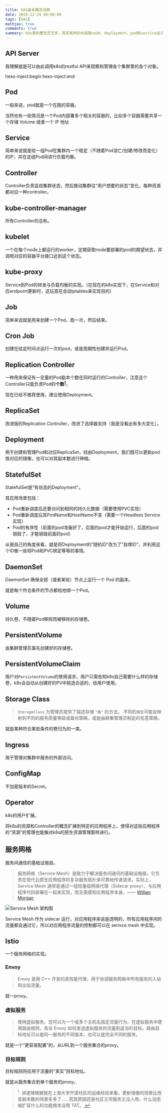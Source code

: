 ```yaml
---
title: k8s基本概念词典
date: 2019-12-24 00:00:00
tags: [k8s]
mathjax: true
comments: true
summary: k8s里的概念茫茫多，其实我熟的也就是node、deployment、pod和service这几个最常用的……搞个速查表不用每次都翻文档好了。
---
```

<h2 id="API-Server"><a class="headerlink" href="#API-Server" title="API Server"></a>API Server</h2><p>我理解就是可以由此调用k8s的restful API来观察和管理各个集群里的各个对象。</p>
 hexo-inject:begin  hexo-inject:end <h2 id="Pod"><a class="headerlink" href="#Pod" title="Pod"></a>Pod</h2><p>一般来说，pod就是一个在跑的容器。</p>
<p>当然也有一些情况是一个Pod内部署多个相关的容器的，比如多个容器需要共享一个存储 Volume 或者一个 IP 地址</p>
<h2 id="Service"><a class="headerlink" href="#Service" title="Service"></a>Service</h2><p>简单来说就是给一组Pod在集群内一个稳定（不随着Pod消亡/创建/修改而变化）的IP，并在这组Pod间进行负载均衡。</p>
<h2 id="Controller"><a class="headerlink" href="#Controller" title="Controller"></a>Controller</h2><p>Controller负责监视集群状态，然后推动集群往“用户想要的状态”变化，每种资源都对应一种controller。</p>
<h2 id="kube-controller-manager"><a class="headerlink" href="#kube-controller-manager" title="kube-controller-manager"></a>kube-controller-manager</h2><p>所有Controller的总称。</p>
<h2 id="kubelet"><a class="headerlink" href="#kubelet" title="kubelet"></a>kubelet</h2><p>一个在每个node上都运行的worker，定期获取node要部署的pod的期望状态，并调用对应的容器平台接口达到这个状态。</p>
<h2 id="kube-proxy"><a class="headerlink" href="#kube-proxy" title="kube-proxy"></a>kube-proxy</h2><p>Service到Pod的转发与负载均衡的实现。（在现在的k8s实现下，在Service和对应endpoint更新时，这玩意在会动iptables来实现目的）</p>
<h2 id="Job"><a class="headerlink" href="#Job" title="Job"></a>Job</h2><p>简单来说就是用来创建一个Pod，跑一次，然后结束。</p>
<h2 id="Cron-Job"><a class="headerlink" href="#Cron-Job" title="Cron Job"></a>Cron Job</h2><p>创建在给定时间点运行一次的pod，或是周期性创建并运行Pod。</p>
<h2 id="Replication-Controller"><a class="headerlink" href="#Replication-Controller" title="Replication Controller"></a>Replication Controller</h2><p>一种用来保证有一定量的Pod副本个数在同时运行的Controller，注意这个Controller只能负责Pod的<strong>个数<sup><a href="#fn_1" id="reffn_1">1</a></sup></strong>。</p>
<p>现在已经不推荐使用，建议使用Deployment。</p>
<h2 id="ReplicaSet"><a class="headerlink" href="#ReplicaSet" title="ReplicaSet"></a>ReplicaSet</h2><p>改进版的Replication Controller，改进了选择器支持（我是没看出有多大变化）。</p>
<h2 id="Deployment"><a class="headerlink" href="#Deployment" title="Deployment"></a>Deployment</h2><p>用于创建和管理Pod和对应ReplicaSet，经由Deployment，我们既可以更新pod族对应的镜像，也可以对其副本数进行伸缩。</p>
<h2 id="StatefulSet"><a class="headerlink" href="#StatefulSet" title="StatefulSet"></a>StatefulSet</h2><p>StatefulSet是“有状态的Deployment”。</p>
<p>其应用场景包括：</p>
<ul>
<li>Pod重新调度后还要访问到相同的持久化数据（需要使用PVC实现）</li>
<li>Pod重新调度后其PodName和HostName不变（需要一个Headless Service实现）</li>
<li>Pod的有序性（前面的pod准备好了，后面的pod才能开始运行，后面的pod销毁了，才能销毁前面的pod）</li>
</ul>
<p>从我自己的角度来看，就是将Deployment的“随机ID”改为了“自增ID”，并利用这个ID做一些将Pod和PVC绑定等等的事情。</p>
<h2 id="DaemonSet"><a class="headerlink" href="#DaemonSet" title="DaemonSet"></a>DaemonSet</h2><p>DaemonSet 确保全部（或者某些）节点上运行一个 Pod 的副本。</p>
<p>就是每个符合条件的节点都给他绑一个Pod。</p>
<h2 id="Volume"><a class="headerlink" href="#Volume" title="Volume"></a>Volume</h2><p>持久卷，不随着Pod移除而被移除的存储卷。</p>
<h2 id="PersistentVolume"><a class="headerlink" href="#PersistentVolume" title="PersistentVolume"></a>PersistentVolume</h2><p>由集群管理员事先创建好的存储卷。</p>
<h2 id="PersistentVolumeClaim"><a class="headerlink" href="#PersistentVolumeClaim" title="PersistentVolumeClaim"></a>PersistentVolumeClaim</h2><p>用户对<code>PersistentVolume</code>的使用请求，用户只需告知k8s自己需要什么样的存储卷，k8s会自动从创建好的PV中挑选合适的，给用户使用。</p>
<h2 id="Storage-Class"><a class="headerlink" href="#Storage-Class" title="Storage Class"></a>Storage Class</h2><blockquote>
<p><code>StorageClass</code> 为管理员提供了描述存储 <code>"类"</code> 的方法。 不同的<code>类型</code>可能会映射到不同的服务质量等级或备份策略，或是由群集管理员制定的任意策略。</p>
</blockquote>
<p>就是某种符合某些条件的卷归为的一类。</p>
<h2 id="Ingress"><a class="headerlink" href="#Ingress" title="Ingress"></a>Ingress</h2><p>用于管理对集群中服务的外部访问。</p>
<h2 id="ConfigMap"><a class="headerlink" href="#ConfigMap" title="ConfigMap"></a>ConfigMap</h2><p>不加密版本的Secret。</p>
<h2 id="Operator"><a class="headerlink" href="#Operator" title="Operator"></a>Operator</h2><p>k8s的用户扩展。</p>
<p>将k8s的资源和Controller的概念扩展到特定的应用程序上，使得对这些应用程序的“资源”的管理也能像对k8s的原生资源管理那样进行。</p>
<h2 id="服务网格"><a class="headerlink" href="#服务网格" title="服务网格"></a>服务网格</h2><p>服务间通信的基础设施层。</p>
<blockquote>
<p>服务网格（Service Mesh）是致力于解决服务间通讯的基础设施层。它负责在现代云原生应用程序的复杂服务拓扑来可靠地传递请求。实际上，Service Mesh 通常是通过一组轻量级网络代理（Sidecar proxy），与应用程序代码部署在一起来实现，而无需感知应用程序本身。—— <a href="https://twitter.com/wm" rel="noopener" target="_blank">Willian Morgan</a></p>
</blockquote>
<p><img alt="Service Mesh 架构图" src="https://jimmysong.io/blog/what-is-a-service-mesh/service-mesh-arch.png"/></p>
<p>Service Mesh 作为 sidecar 运行，对应用程序来说是透明的，所有应用程序间的流量都会通过它，所以对应用程序流量的控制都可以在 serivce mesh 中实现。</p>
<h2 id="Istio"><a class="headerlink" href="#Istio" title="Istio"></a>Istio</h2><p>一个服务网格的实现。</p>
<h3 id="Envoy"><a class="headerlink" href="#Envoy" title="Envoy"></a>Envoy</h3><blockquote>
<p>Envoy 是用 C++ 开发的高性能代理，用于协调服务网格中所有服务的入站和出站流量。</p>
</blockquote>
<p>就一proxy。</p>
<h3 id="虚拟服务"><a class="headerlink" href="#虚拟服务" title="虚拟服务"></a>虚拟服务</h3><blockquote>
<p>使用虚拟服务，您可以为一个或多个主机名指定流量行为。在虚拟服务中使用路由规则，告诉 Envoy 如何发送虚拟服务的流量到适当的目标。路由目标地址可以是同一服务的不同版本，也可以是完全不同的服务。</p>
</blockquote>
<p>就是一个“更容易配置”的，从URL到一个服务集合的proxy。</p>
<h3 id="目标规则"><a class="headerlink" href="#目标规则" title="目标规则"></a>目标规则</h3><p>目标规则将应用于流量的“真实”目标地址。</p>
<p>就是从服务集合到单个服务的proxy。</p>
<blockquote id="fn_1">
<sup>1</sup>. 讲道理根据我在上海大学开源社区的运维经验来看，更新镜像的场景比改变副本数的场景多多了……究其原因还是社区又穷服务又没人用，什么动态缩扩容什么的功能根本没用 TAT。<a href="#reffn_1" title="Jump back to footnote [1] in the text."> ↩</a>
</blockquote>

